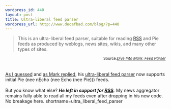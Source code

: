 ```yaml
--- 
wordpress_id: 440
layout: post
title: Ultra-liberal feed parser
wordpress_url: http://www.decafbad.com/blog/?p=440
---
```

<blockquote cite="http://diveintomark.org/projects/feed_parser/">
This is an ultra-liberal feed parser, suitable for reading <a href="http://www.decafbad.com/twiki/bin/view/Main/RSS">RSS</a> and
Pie feeds as produced by weblogs, news sites, wikis, and many other
types of sites.
</blockquote>
<div class="credit" align="right"><small>Source:<cite><a href="http://diveintomark.org/projects/feed_parser/">Dive Into Mark: Feed Parser</a></cite></small></div>
<br /><br />
<a href="http://www.decafbad.com/blog/geek/syndications_formats.html" target="_top">As I guessed</a> and
<a href="http://www.decafbad.com/comments/geek/syndications_formats/#comment-aoegfagobioobcb" target="_top">as Mark replied</a>,
his <a href="http://diveintomark.org/projects/feed_parser/" target="_top">ultra-liberal feed parser</a> now
supports initial Pie (nee nEcho (nee Echo (nee Pie))) feeds.
<br /><br />
But you know what else?  <b><i>He left in support for <a href="http://www.decafbad.com/twiki/bin/view/Main/RSS">RSS</a>.</i></b>  My news
aggregator remains fully able to read all my feeds even after dropping in his
new code.  No breakage here.
<!--more-->
shortname=ultra_liberal_feed_parser
